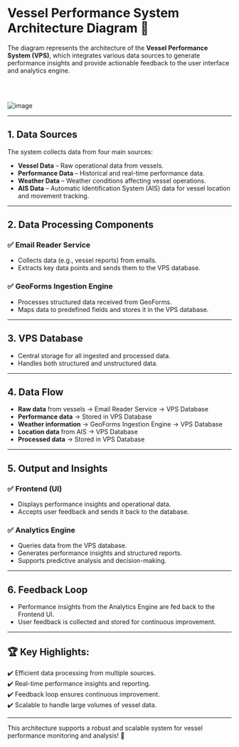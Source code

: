 



# Vessel Performance System Architecture Diagram 🚢

The diagram represents the architecture of the **Vessel Performance System (VPS)**, which integrates various data sources to generate performance insights and provide actionable feedback to the user interface and analytics engine.


<br>

<br>

![image](https://github.com/user-attachments/assets/4c5cb985-95c3-4471-9222-6e5d5da2415f)

---

## 1. Data Sources
The system collects data from four main sources:
- **Vessel Data** – Raw operational data from vessels.  
- **Performance Data** – Historical and real-time performance data.  
- **Weather Data** – Weather conditions affecting vessel operations.  
- **AIS Data** – Automatic Identification System (AIS) data for vessel location and movement tracking.  

---

## 2. Data Processing Components
### ✅ Email Reader Service  
- Collects data (e.g., vessel reports) from emails.  
- Extracts key data points and sends them to the VPS database.  

### ✅ GeoForms Ingestion Engine  
- Processes structured data received from GeoForms.  
- Maps data to predefined fields and stores it in the VPS database.  

---

## 3. VPS Database
- Central storage for all ingested and processed data.  
- Handles both structured and unstructured data.  

---

## 4. Data Flow
- **Raw data** from vessels → Email Reader Service → VPS Database  
- **Performance data** → Stored in VPS Database  
- **Weather information** → GeoForms Ingestion Engine → VPS Database  
- **Location data** from AIS → VPS Database  
- **Processed data** → Stored in VPS Database  

---

## 5. Output and Insights
### ✅ Frontend (UI)  
- Displays performance insights and operational data.  
- Accepts user feedback and sends it back to the database.  

### ✅ Analytics Engine  
- Queries data from the VPS database.  
- Generates performance insights and structured reports.  
- Supports predictive analysis and decision-making.  

---

## 6. Feedback Loop
- Performance insights from the Analytics Engine are fed back to the Frontend UI.  
- User feedback is collected and stored for continuous improvement.  

---

## 🏆 Key Highlights:
✔️ Efficient data processing from multiple sources.  
✔️ Real-time performance insights and reporting.  
✔️ Feedback loop ensures continuous improvement.  
✔️ Scalable to handle large volumes of vessel data.  

---

This architecture supports a robust and scalable system for vessel performance monitoring and analysis! 🚀
